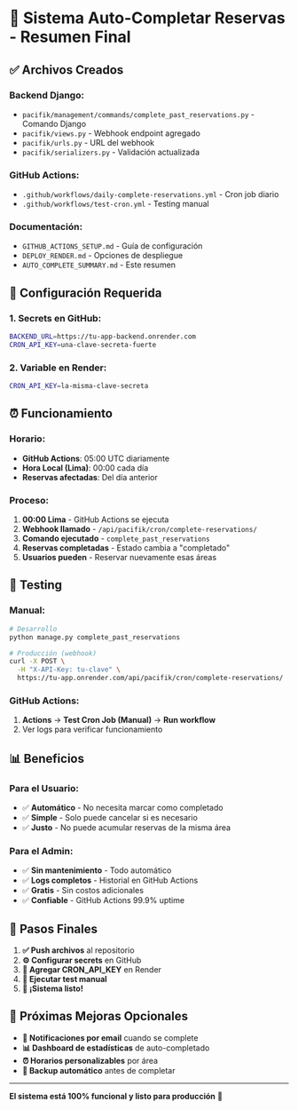 # 🎯 Sistema Auto-Completar Reservas - Resumen Final

## ✅ **Archivos Creados**

### **Backend Django**:
- `pacifik/management/commands/complete_past_reservations.py` - Comando Django
- `pacifik/views.py` - Webhook endpoint agregado
- `pacifik/urls.py` - URL del webhook
- `pacifik/serializers.py` - Validación actualizada

### **GitHub Actions**:
- `.github/workflows/daily-complete-reservations.yml` - Cron job diario
- `.github/workflows/test-cron.yml` - Testing manual

### **Documentación**:
- `GITHUB_ACTIONS_SETUP.md` - Guía de configuración
- `DEPLOY_RENDER.md` - Opciones de despliegue
- `AUTO_COMPLETE_SUMMARY.md` - Este resumen

## 🔧 **Configuración Requerida**

### **1. Secrets en GitHub**:
```bash
BACKEND_URL=https://tu-app-backend.onrender.com
CRON_API_KEY=una-clave-secreta-fuerte
```

### **2. Variable en Render**:
```bash
CRON_API_KEY=la-misma-clave-secreta
```

## ⏰ **Funcionamiento**

### **Horario**:
- **GitHub Actions**: 05:00 UTC diariamente
- **Hora Local (Lima)**: 00:00 cada día
- **Reservas afectadas**: Del día anterior

### **Proceso**:
1. **00:00 Lima** - GitHub Actions se ejecuta
2. **Webhook llamado** - `/api/pacifik/cron/complete-reservations/`
3. **Comando ejecutado** - `complete_past_reservations`
4. **Reservas completadas** - Estado cambia a "completado"
5. **Usuarios pueden** - Reservar nuevamente esas áreas

## 🧪 **Testing**

### **Manual**:
```bash
# Desarrollo
python manage.py complete_past_reservations

# Producción (webhook)
curl -X POST \
  -H "X-API-Key: tu-clave" \
  https://tu-app.onrender.com/api/pacifik/cron/complete-reservations/
```

### **GitHub Actions**:
1. **Actions** → **Test Cron Job (Manual)** → **Run workflow**
2. Ver logs para verificar funcionamiento

## 📊 **Beneficios**

### **Para el Usuario**:
- ✅ **Automático** - No necesita marcar como completado
- ✅ **Simple** - Solo puede cancelar si es necesario
- ✅ **Justo** - No puede acumular reservas de la misma área

### **Para el Admin**:
- ✅ **Sin mantenimiento** - Todo automático
- ✅ **Logs completos** - Historial en GitHub Actions
- ✅ **Gratis** - Sin costos adicionales
- ✅ **Confiable** - GitHub Actions 99.9% uptime

## 🚀 **Pasos Finales**

1. **✅ Push archivos** al repositorio
2. **⚙️ Configurar secrets** en GitHub
3. **🔧 Agregar CRON_API_KEY** en Render
4. **🧪 Ejecutar test manual**
5. **🎉 ¡Sistema listo!**

## 🔮 **Próximas Mejoras Opcionales**

- **📧 Notificaciones por email** cuando se complete
- **📊 Dashboard de estadísticas** de auto-completado
- **⏰ Horarios personalizables** por área
- **🔄 Backup automático** antes de completar

---

**El sistema está 100% funcional y listo para producción** 🚀
